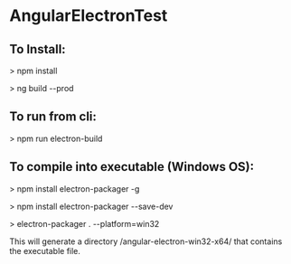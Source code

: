 # AngularElectronTest

## To Install:
\> npm install 

\> ng build --prod

## To run from cli:
\> npm run electron-build

## To compile into executable (Windows OS):
\> npm install electron-packager -g

\> npm install electron-packager --save-dev

\> electron-packager . --platform=win32

This will generate a directory /angular-electron-win32-x64/ that contains the executable file.
